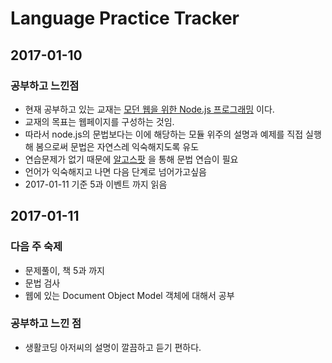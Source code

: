 # Language Practice Tracker


## 2017-01-10
### 공부하고 느낀점
* 현재 공부하고 있는 교재는 [모던 웹을 위한 Node.js 프로그래밍](http://www.hanb.co.kr/book/look.html?isbn=978-89-7914-888-6) 이다.
* 교재의 목표는 웹페이지를 구성하는 것임.
* 따라서 node.js의 문법보다는 이에 해당하는 모듈 위주의 설명과 예제를 직접 실행 해 봄으로써 문법은 자연스레 익숙해지도록 유도
* 연습문제가 없기 때문에 [알고스팟](https://algospot.com/judge/problem/list/) 을 통해 문법 연습이 필요
* 언어가 익숙해지고 나면 다음 단계로 넘어가고싶음
* 2017-01-11 기준 5과 이벤트 까지 읽음

## 2017-01-11
### 다음 주 숙제
* 문제풀이, 책 5과 까지
* 문법 검사
* 웹에 있는 Document Object Model 객체에 대해서 공부

### 공부하고 느낀 점
* 생활코딩 아저씨의 설명이 깔끔하고 듣기 편하다.
